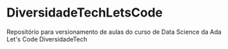 # DiversidadeTechLetsCode
Repositório para versionamento de aulas do curso de Data Science da Ada Let's Code DiversidadeTech
